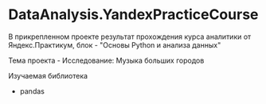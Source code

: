 # DataAnalysis.YandexPracticeCourse

В прикрепленном проекте результат прохождения курса аналитики от Яндекс.Практикум, блок - "Основы Python и анализа данных"

Тема проекта - Исследование: Музыка больших городов

Изучаемая библиотека 
- pandas 
